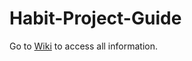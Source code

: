 # Habit-Project-Guide


Go to [Wiki](https://github.com/lucija-blazevski/Habit-Project-Guide/wiki) to access all information.
